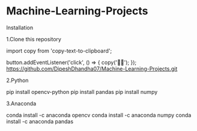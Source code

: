 # Machine-Learning-Projects

Installation

1.Clone this repository

import copy from 'copy-text-to-clipboard';

button.addEventListener('click', () => {
	copy('🦄🌈');
});
https://github.com/DipeshDhandha07/Machine-Learning-Projects.git

2.Python

pip install opencv-python
pip install pandas
pip install numpy

3.Anaconda

conda install -c anaconda opencv
conda install -c anaconda numpy 
conda install -c anaconda pandas
